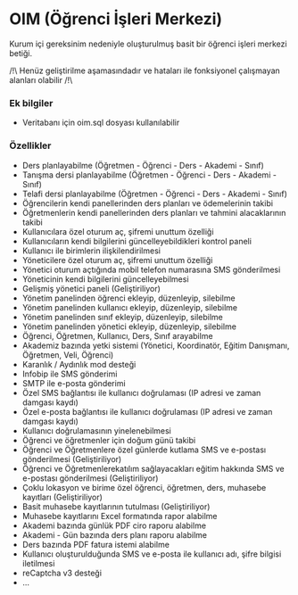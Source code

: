 # OIM (Öğrenci İşleri Merkezi)

Kurum içi gereksinim nedeniyle oluşturulmuş basit bir öğrenci işleri merkezi betiği.

/!\ Henüz geliştirilme aşamasındadır ve hataları ile fonksiyonel çalışmayan alanları olabilir /!\

### Ek bilgiler
* Veritabanı için oim.sql dosyası kullanılabilir

### Özellikler
* Ders planlayabilme (Öğretmen - Öğrenci - Ders - Akademi - Sınıf)
* Tanışma dersi planlayabilme (Öğretmen - Öğrenci - Ders - Akademi - Sınıf)
* Telafi dersi planlayabilme (Öğretmen - Öğrenci - Ders - Akademi - Sınıf)
* Öğrencilerin kendi panellerinden ders planları ve ödemelerinin takibi
* Öğretmenlerin kendi panellerinden ders planları ve tahmini alacaklarının takibi
* Kullanıcılara özel oturum aç, şifremi unuttum özelliği
* Kullanıcıların kendi bilgilerini güncelleyebildikleri kontrol paneli
* Kullanıcı ile birimlerin ilişkilendirilmesi
* Yöneticilere özel oturum aç, şifremi unuttum özelliği
* Yönetici oturum açtığında mobil telefon numarasına SMS gönderilmesi
* Yöneticinin kendi bilgilerini güncelleyebilmesi
* Gelişmiş yönetici paneli (Geliştiriliyor)
* Yönetim panelinden öğrenci ekleyip, düzenleyip, silebilme
* Yönetim panelinden kullanıcı ekleyip, düzenleyip, silebilme
* Yönetim panelinden sınıf ekleyip, düzenleyip, silebilme
* Yönetim panelinden yönetici ekleyip, düzenleyip, silebilme
* Öğrenci, Öğretmen, Kullanıcı, Ders, Sınıf arayabilme
* Akademiz bazında yetki sistemi (Yönetici, Koordinatör, Eğitim Danışmanı, Öğretmen, Veli, Öğrenci)
* Karanlık / Aydınlık mod desteği
* Infobip ile SMS gönderimi
* SMTP ile e-posta gönderimi 
* Özel SMS bağlantısı ile kullanıcı doğrulaması (IP adresi ve zaman damgası kaydı)
* Özel e-posta bağlantısı ile kullanıcı doğrulaması (IP adresi ve zaman damgası kaydı)
* Kullanıcı doğrulamasının yinelenebilmesi
* Öğrenci ve öğretmenler için doğum günü takibi
* Öğrenci ve Öğretmenlere özel günlerde kutlama SMS ve e-postası gönderilmesi (Geliştiriliyor)
* Öğrenci ve Öğretmenlerekatılım sağlayacakları eğitim hakkında SMS ve e-postası gönderilmesi (Geliştiriliyor)
* Çoklu lokasyon ve birime özel öğrenci, öğretmen, ders, muhasebe kayıtları (Geliştiriliyor)
* Basit muhasebe kayıtlarının tutulması (Geliştiriliyor)
* Muhasebe kayıtlarını Excel formatında rapor alabilme
* Akademi bazında günlük PDF ciro raporu alabilme
* Akademi - Gün bazında ders planı raporu alabilme
* Ders bazında PDF fatura istemi alabilme
* Kullanıcı oluşturulduğunda SMS ve e-posta ile kullanıcı adı, şifre bilgisi iletilmesi
* reCaptcha v3 desteği
* ...
